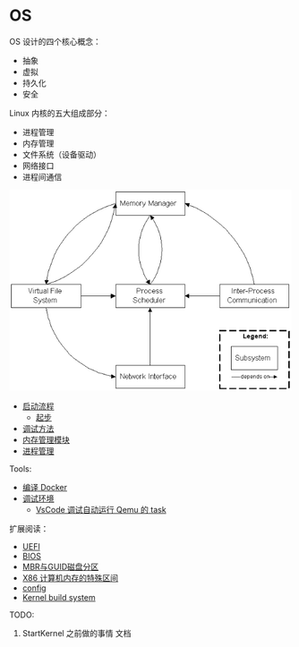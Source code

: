# OS

OS 设计的四个核心概念：
- 抽象
- 虚拟
- 持久化
- 安全

Linux 内核的五大组成部分：
- 进程管理
- 内存管理
- 文件系统（设备驱动）
- 网络接口
- 进程间通信

![五大部分](README_img/kerner_5_main_part.gif)

- [启动流程](startup.md)
  - [起步](first_step.md)
- [调试方法](debug.md)
- [内存管理模块](memory_module.md)
- [进程管理](process.md)

Tools:
- [编译 Docker](build_docker/README.md)
- [调试环境](debug.md)
    - [VsCode 调试自动运行 Qemu 的 task](https://github.com/YaowenGuo/.vscode/blob/master/launch.json)

扩展阅读：
- [UEFI](uefi.md)
- [BIOS](bios.md)
- [MBR与GUID磁盘分区](disk_partition.md)
- [X86 计算机内存的特殊区间](x86_physical_memory.md)
- [config](kconfig.md)
- [Kernel build system](kbuild.md)


TODO:
1. StartKernel 之前做的事情 文档
